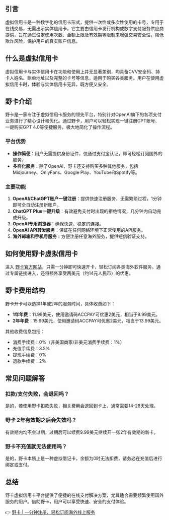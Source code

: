 ## 引言

虚拟信用卡是一种数字化的信用卡形式，提供一次性或多次性使用的卡号，专用于在线交易，无需出示实体信用卡。它主要由信用卡发行机构或数字支付服务供应商提供，旨在通过设定使用次数、金额上限及有效期等限制来增强交易安全性，降低欺诈风险，保护用户的真实账户信息。

## 什么是虚拟信用卡

虚拟信用卡与实体信用卡在功能和使用上并无显著差别，均具备CVV安全码、持卡人姓名、账单地址以及完整的卡号等信息，适用于购买各类服务。用户在使用虚拟信用卡时，体验与实体信用卡无异，既方便又安全。

## 野卡介绍

野卡是一家专注于虚拟信用卡服务的领先平台，特别针对OpenAI旗下的各项支付业务进行了精心设计和优化。通过野卡，用户可以轻松实现一键注册GPT账号、一键购买GPT 4.0等便捷服务，极大地简化了操作流程。

### 平台优势

- **操作简便**：用户无需提供身份证件，仅通过支付宝认证，即可轻松订阅国外的服务。
- **多样化服务**：除了OpenAI，野卡还支持购买多种其他服务，包括Midjourney、OnlyFans、Google Play、YouTube和Spotify等。

### 主要功能

1. **OpenAI/ChatGPT账户一键注册**：提供快速注册服务，无需繁琐过程，1分钟即可全自动注册新账户。
2. **ChatGPT Plus一键升级**：有效避免支付时出现的拒绝情况，几分钟内自动完成升级。
3. **OpenAI专用浏览器**：确保快速、稳定的连接。
4. **OpenAI API转发服务**：保证在任何网络环境下正常使用的API服务。
5. **海外邮箱和手机号服务**：方便注册任意海外服务，提供短信验证支持。

## 如何使用野卡虚拟信用卡

进入 [野卡官方网站](https://bit.ly/bewildcard)，只需一分钟即可快速开卡，轻松订阅各类海外软件服务。通过专属链接进入，还将额外享受两美元（约14元人民币）的优惠。

## 野卡费用结构

野卡开卡可以选择1年或2年的服务时间，具体收费如下：

- **1年年费**：11.99美元，使用邀请码ACCPAY可优惠2美元，相当于9.99美元。
- **2年年费**：15.99美元，使用邀请码ACCPAY可优惠2美元，相当于13.99美元。

其他收费信息包括：
- 消费手续费：0%（非美国商家/非美元消费手续费：1%）
- 充值手续费：3.5%
- 提现手续费：0%
- 退款手续费：2%

## 常见问题解答

### 扣款/支付失败，会退回吗？

是的，若使用野卡扣款失败，相关费用会退回到卡上，通常需要14-28天处理。

### 野卡 2年有效期之后会失效吗？

有效期内均不会过期，过期后可以续费9.99美元继续开一张2年有效期的新卡。

### 野卡不充值就无法使用吗？

是的，野卡本质上是一种虚拟借记卡，余额为0时无法扣费，请务必在充值后进行绑定或支付。

## 总结

野卡虚拟信用卡平台提供了便捷的在线支付解决方案，尤其适合需要频繁使用国外服务的用户。借助野卡，用户可以享受快速、安全的支付体验。

👉 [野卡 | 一分钟注册，轻松订阅海外线上服务](https://bit.ly/bewildcard)